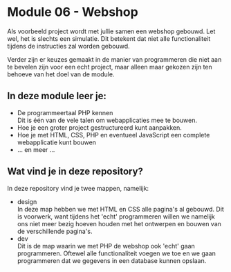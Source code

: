 # Module 06 - Webshop  
Als voorbeeld project wordt met jullie samen een webshop gebouwd. Let wel, het is slechts een simulatie. Dit betekent dat niet alle functionaliteit tijdens de instructies zal worden gebouwd.

Verder zijn er keuzes gemaakt in de manier van programmeren die niet aan te bevelen zijn voor een echt project, maar alleen maar gekozen zijn ten behoeve van het doel van de module.
  
## In deze module leer je:  
* De programmeertaal PHP kennen  
  Dit is één van de vele talen om webapplicaties mee te bouwen.
* Hoe je een groter project gestructureerd kunt aanpakken.  
* Hoe je met HTML, CSS, PHP en eventueel JavaScript een complete webapplicatie kunt bouwen
* ... en meer ...  
  
## Wat vind je in deze repository?  
In deze repository vind je twee mappen, namelijk:  
  
* design  
  In deze map hebben we met HTML en CSS alle pagina's al gebouwd. Dit is voorwerk, want tijdens het 'echt' programmeren willen we namelijk ons niet meer bezig hoeven houden met het ontwerpen en bouwen van de verschillende pagina's. 
* dev  
  Dit is de map waarin we met PHP de webshop ook 'echt' gaan programmeren. Oftewel alle functionaliteit voegen we toe en we gaan programmeren dat we gegevens in een database kunnen opslaan.

